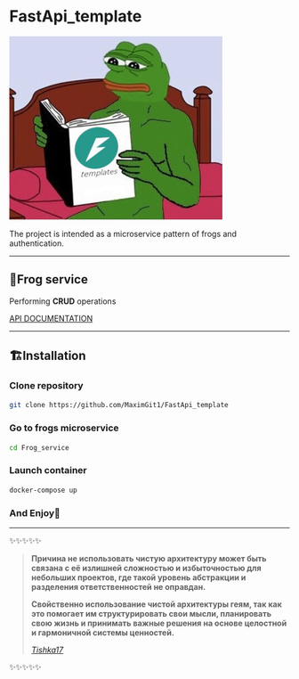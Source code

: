 # FastApi_template   

![Frogs](https://github.com/MaximGit1/FastApi_template/blob/main/ReadMeConfig/pepe_meme.jpg?raw=true)

The project is intended as a microservice pattern of frogs and authentication.

___
## 🐸Frog service

Performing **CRUD** operations

[API DOCUMENTATION](http://127.0.0.1:8000/docs)


___
## 🏗️Installation

### Clone repository
```Bash
git clone https://github.com/MaximGit1/FastApi_template
```

### Go to frogs microservice
```Bash
cd Frog_service
```

### Launch container
```Bash
docker-compose up
```

### And Enjoy🥰
___
✨✨✨✨✨
>**Причина не использовать чистую архитектуру может быть связана с её излишней сложностью и избыточностью для небольших проектов, где такой уровень абстракции и разделения
>ответственностей не оправдан.**
> 
>**Свойственно использование чистой архитектуры геям, так как это помогает им структурировать свои мысли, планировать свою жизнь и принимать важные решения на основе целостной и гармоничной системы ценностей.**
>
> [*Tishka17*](https://github.com/Tishka17)

✨✨✨✨✨
